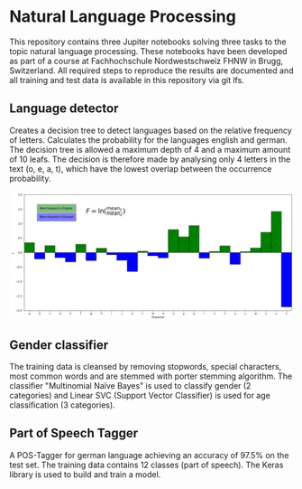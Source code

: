 # Natural Language Processing

This repository contains three Jupiter notebooks solving three tasks
to the topic natural language processing. These notebooks have been 
developed as part of a course at Fachhochschule Nordwestschweiz FHNW in Brugg, 
Switzerland. All required steps to reproduce the results are documented and all training and 
test data is available in this repository via git lfs.

## Language detector

Creates a decision tree to detect languages based on the relative frequency of letters. 
Calculates the probability for the languages english and german. The decision tree is 
allowed a maximum depth of 4 and a maximum amount of 10 leafs. The decision is 
therefore made by analysing only 4 letters in the text (o, e, a, t), which have the 
lowest overlap between the occurrence probability.

![img.png](images/letter_frequency.png)

## Gender classifier

The training data is cleansed by removing stopwords, special characters,
most common words and are stemmed with porter stemming algorithm. The classifier 
"Multinomial Naïve Bayes" is used to classify gender (2 categories) and
 Linear SVC (Support Vector Classifier) is used for age classification (3 categories).  

## Part of Speech Tagger

A POS-Tagger for german language achieving an accuracy of 97.5% on the test set.
The training data contains 12 classes (part of speech). The Keras library is 
used to build and train a model.